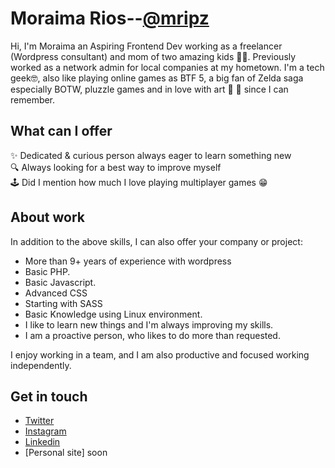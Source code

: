 # Moraima Rios--[@mripz](https://github.com/mripz)
Hi, I'm Moraima an Aspiring Frontend Dev working as a freelancer (Wordpress consultant) and mom of two amazing kids 👦‍👦. Previously worked as a network admin for local companies at my hometown. I'm a tech geek🤓, also like playing online games as BTF 5, a big fan of Zelda saga especially BOTW, pluzzle games and in love with art 🥰 🎨 since I can remember.

## What can I offer
✨  Dedicated & curious person always eager to learn something new  
🔍  Always looking for a best way to improve myself  
🕹  Did I mention how much I love playing multiplayer games 😁  

## About work
In addition to the above skills, I can also offer your company or project:

- More than 9+ years of experience with wordpress
- Basic PHP.
- Basic Javascript.
- Advanced CSS
- Starting with SASS
- Basic Knowledge using Linux environment.
- I like to learn new things and I'm always improving my skills.
- I am a proactive person, who likes to do more than requested.

I enjoy working in a team, and I am also productive and focused working independently.

## Get in touch
* [Twitter](https://twitter.com/moraimarp)
* [Instagram](https://www.instagram.com/moraimarp/)
* [Linkedin](https://www.linkedin.com/in/moraimarp/)
* [Personal site] soon
